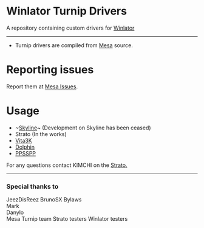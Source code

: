 # Winlator Turnip Drivers
A repository containing custom drivers for <a href="https://github.com/brunodev85/winlator">Winlator</a>

---

- Turnip drivers are compiled from <a href="https://docs.mesa3d.org/index.html">Mesa</a> source.

# Reporting issues

Report them at <a href="https://gitlab.freedesktop.org/mesa/mesa/-/issues">Mesa Issues</a>.

# Usage

- ~[Skyline](docs/skyline.md)~ (Development on Skyline has been ceased)
- Strato (In the works)
- [Vita3K](docs/vita3k.md)
- [Dolphin](docs/dolphin.md)
- [PPSSPP](docs/ppsspp.md)

For any questions contact KIMCHI on the <a href="https://discord.gg/YhpdhVBmXX">Strato.</a>

---

### Special thanks to
JeezDisReez
BrunoSX
Bylaws  
Mark     
Danylo  
Mesa Turnip team 
Strato testers
Winlator testers
